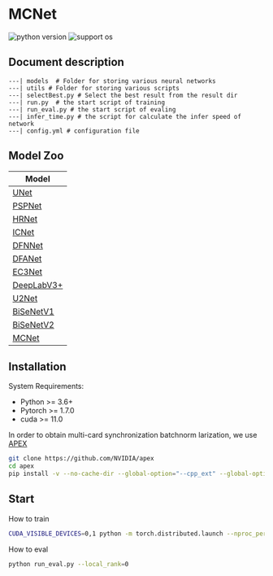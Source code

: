 # MCNet

![python version](https://img.shields.io/badge/python-3.7+-orange.svg)
![support os](https://img.shields.io/badge/os-linux-yellow.svg)

## Document description

```
---| models  # Folder for storing various neural networks
---| utils # Folder for storing various scripts
---| selectBest.py # Select the best result from the result dir
---| run.py  # the start script of training
---| run_eval.py # the start script of evaling
---| infer_time.py # the script for calculate the infer speed of network
---| config.yml # configuration file
```

## Model Zoo

|Model|
|---|
|[UNet](./models/unet.py)|
|[PSPNet](./models/pspnet.py)|
|[HRNet](./models/hrnet.py)|
|[ICNet](./models/icnet.py)|
|[DFNNet](./models/dfnnet.py)|
|[DFANet](./models/dfanet.py)|
|[EC3Net](./models/ec3net.py)|
|[DeepLabV3+](./models/deeplab.py)|
|[U2Net](./models/u2net.py)|
|[BiSeNetV1](./models/bisenetv1.py)|
|[BiSeNetV2](./models/bisenetv2.py)|
|[MCNet](./models/mcnet.py)|


## Installation

System Requirements:
* Python >= 3.6+
* Pytorch >= 1.7.0
* cuda >= 11.0

In order to obtain multi-card synchronization batchnorm larization, we use [APEX](https://github.com/NVIDIA/apex)


``` sh
git clone https://github.com/NVIDIA/apex
cd apex
pip install -v --no-cache-dir --global-option="--cpp_ext" --global-option="--cuda_ext" ./
```

## Start

How to train

```sh
CUDA_VISIBLE_DEVICES=0,1 python -m torch.distributed.launch --nproc_per_node=2 run.py
```

How to eval
```sh
python run_eval.py --local_rank=0 
```

